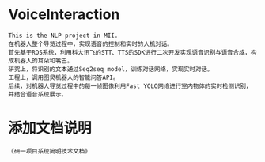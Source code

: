 # VoiceInteraction
    This is the NLP project in MII.
    在机器人整个导览过程中，实现语音的控制和实时的人机对话。
    首先基于ROS系统，利用科大讯飞的STT、TTS的SDK进行二次开发实现语音识别与语音合成，构成机器人的耳朵和嘴巴。
    研究上，将识别的文本通过Seq2seq model，训练对话网络，实现实时对话。
    工程上，调用图灵机器人的智能问答API。
    后续，对机器人导览过程中的每一帧图像利用Fast YOLO网络进行室内物体的实时检测识别，并结合语音系统展示。
# 添加文档说明
    《研一项目系统简明技术文档》
